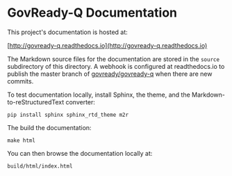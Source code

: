 GovReady-Q Documentation
========================

This project's documentation is hosted at:

[http://govready-q.readthedocs.io](http://govready-q.readthedocs.io)

The Markdown source files for the documentation are stored in the `source` subdirectory of this directory. A webhook is configured at readthedocs.io to publish the master branch of [govready/govready-q](https://github.com/GovReady/govready-q) when there are new commits.

To test documentation locally, install Sphinx, the theme, and the Markdown-to-reStructuredText converter:

	pip install sphinx sphinx_rtd_theme m2r

The build the documentation:

	make html

You can then browse the documentation locally at:

	build/html/index.html


